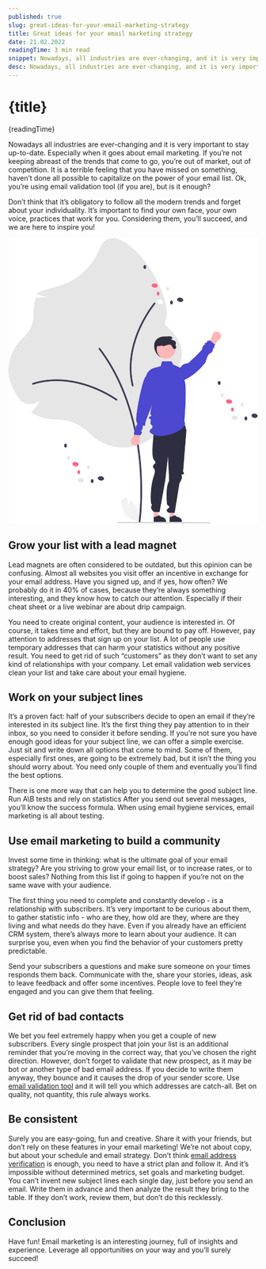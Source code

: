 ```yaml
---
published: true
slug: great-ideas-for-your-email-marketing-strategy
title: Great ideas for your email marketing strategy
date: 21.02.2022
readingTime: 3 min read
snippet: Nowadays, all industries are ever-changing, and it is very important to stay up-to-date. Especially when it goes about email marketing. If you’re not keeping abreast of the trends that come to go, you’re out of market, out of competition. It is a terrible feeling that you have missed on something, haven’t done all possible to capitalize on the power of your email list. Ok, you’re using email validation tool (if you are), but is it enough?
desc: Nowadays, all industries are ever-changing, and it is very important to stay up-to-date. Especially when it goes about email marketing. If you’re not keeping abreast of the trends that come to go, you’re out of market, out of competition. It is a terrible feeling that you have missed on something, haven’t done all possible to capitalize on the power of your email list. Ok, you’re using email validation tool (if you are), but is it enough?
---
```


# {title}

{readingTime}

Nowadays all industries are ever-changing and it is very important to stay up-to-date. Especially when it goes about email marketing. If you’re not keeping abreast of the trends that come to go, you’re out of market, out of competition. It is a terrible feeling that you have missed on something, haven’t done all possible to capitalize on the power of your email list. Ok, you’re using email validation tool (if you are), but is it enough?

Don’t think that it’s obligatory to follow all the modern trends and forget about your individuality. It’s important to find your own face, your own voice, practices that work for you. Considering them, you’ll succeed, and we are here to inspire you!

![get-ideas-for-email](./get-ideas-for-email.svg)

## Grow your list with a lead magnet
Lead magnets are often considered to be outdated, but this opinion can be confusing. Almost all websites you visit offer an incentive in exchange for your email address. Have you signed up, and if yes, how often? We probably do it in 40% of cases, because they’re always something interesting, and they know how to catch our attention. Especially if their cheat sheet or a live webinar are about drip campaign.

You need to create original content, your audience is interested in. Of course, it takes time and effort, but they are bound to pay off. However, pay attention to addresses that sign up on your list. A lot of people use temporary addresses that can harm your statistics without any positive result. You need to get rid of such “customers” as they don’t want to set any kind of relationships with your company. Let email validation web services clean your list and take care about your email hygiene.

## Work on your subject lines
It’s a proven fact: half of your subscribers decide to open an email if they’re interested in its subject line. It’s the first thing they pay attention to in their inbox, so you need to consider it before sending. If you’re not sure you have enough good ideas for your subject line, we can offer a simple exercise. Just sit and write down all options that come to mind. Some of them, especially first ones, are going to be extremely bad, but it isn’t the thing you should worry about. You need only couple of them and eventually you’ll find the best options.

There is one more way that can help you to determine the good subject line. Run A\B tests and rely on statistics After you send out several messages, you’ll know the success formula. When using email hygiene services, email marketing is all about testing.

## Use email marketing to build a community
Invest some time in thinking: what is the ultimate goal of your email strategy? Are you striving to grow your email list, or to increase rates, or to boost sales? Nothing from this list if going to happen if you’re not on the same wave with your audience.

The first thing you need to complete and constantly develop - is a relationship with subscribers. It’s very important to be curious about them, to gather statistic info - who are they, how old are they, where are they living and what needs do they have. Even if you already have an efficient CRM system, there’s always more to learn about your audience. It can surprise you, even when you find the behavior of your customers pretty predictable.

Send your subscribers a questions and make sure someone on your times responds them back. Communicate with the, share your stories, ideas, ask to leave feedback and offer some incentives. People love to feel they’re engaged and you can give them that feeling.

## Get rid of bad contacts
We bet you feel extremely happy when you get a couple of new subscribers. Every single prospect that join your list is an additional reminder that you’re moving in the correct way, that you’ve chosen the right direction. However, don’t forget to validate that new prospect, as it may be bot or another type of bad email address. If you decide to write them anyway, they bounce and it causes the drop of your sender score. Use [email validation tool](https://www.mailcheck.co/) and it will tell you which addresses are catch-all. Bet on quality, not quantity, this rule always works.

## Be consistent
Surely you are easy-going, fun and creative. Share it with your friends, but don’t rely on these features in your email marketing! We’re not about copy, but about your schedule and email strategy. Don’t think [email address verification](https://www.mailcheck.co/) is enough, you need to have a strict plan and follow it. And it’s impossible without determined metrics, set goals and marketing budget. You can’t invent new subject lines each single day, just before you send an email. Write them in advance and then analyze the result they bring to the table. If they don’t work, review them, but don’t do this recklessly.

## Conclusion
Have fun! Email marketing is an interesting journey, full of insights and experience. Leverage all opportunities on your way and you’ll surely succeed!
